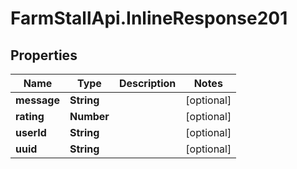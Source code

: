 # FarmStallApi.InlineResponse201

## Properties
Name | Type | Description | Notes
------------ | ------------- | ------------- | -------------
**message** | **String** |  | [optional] 
**rating** | **Number** |  | [optional] 
**userId** | **String** |  | [optional] 
**uuid** | **String** |  | [optional] 
